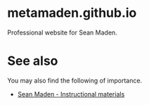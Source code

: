 # metamaden.github.io

Professional website for Sean Maden.

# See also

You may also find the following  of importance.

- [Sean Maden - Instructional materials](https://github.com/metamaden/SeanMaden-Instruction/blob/main/README.md)

